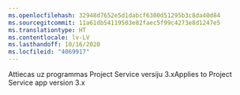 ```yaml
---
ms.openlocfilehash: 32948d7652e5d1dabcf6300d51295b3c8da40d84
ms.sourcegitcommit: 11a61db54119503e82faec5f99c4273e8d1247e5
ms.translationtype: HT
ms.contentlocale: lv-LV
ms.lasthandoff: 10/16/2020
ms.locfileid: "4069917"
---
```

<span data-ttu-id="093e4-101">Attiecas uz programmas Project Service versiju 3.x</span><span class="sxs-lookup"><span data-stu-id="093e4-101">Applies to Project Service app version 3.x</span></span>
